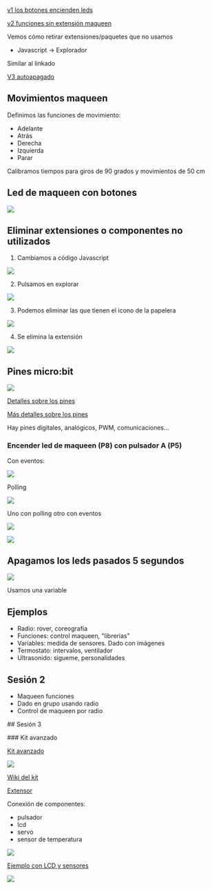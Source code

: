 [v1 los botones encienden 
leds](https://makecode.microbit.org/_XoChXwfF12HJ)


[v2 funciones sin extensión 
maqueen](https://makecode.microbit.org/_PvpeE5gtCRfu)

Vemos cómo retirar extensiones/paquetes que no usamos

* Javascript -> Explorador

Similar al linkado

[V3 autoapagado](https://makecode.microbit.org/_hcuAMWasM12a)


## Movimientos maqueen

Definimos las funciones de movimiento:

* Adelante
* Atrás
* Derecha
* Izquierda 
* Parar

Calibramos tiempos para giros de 90 grados y movimientos de 50 cm

## Led de maqueen con botones

![](./images/luces_bonotes_maqueen.png)

## Eliminar extensiones o componentes no utilizados

1. Cambiamos a código Javascript

![](./images/luces_bonotes_maqueen_quitar_extension1.png)

2. Pulsamos en explorar

![](./images/luces_bonotes_maqueen_quitar_extension2.png)

3. Podemos eliminar las que tienen el icono de la papelera

![](./images/luces_bonotes_maqueen_quitar_extension3.png)

4. Se elimina la extensión

![](./images/luces_bonotes_maqueen_quitar_extension4.png)

## Pines micro:bit

![](./images/pins-v1-v2.png)

[Detalles sobre los pines](https://makecode.microbit.org/device/pins)

[Más detalles sobre los pines](https://tech.microbit.org/hardware/edgeconnector/)

Hay pines digitales, analógicos, PWM, comunicaciones...

### Encender led de maqueen (P8) con pulsador A (P5)
 
Con eventos:
 
![](./images/Pulsador+leds1.png)

Polling

![](./images/Pulsador+leds2.png)

Uno con polling otro con eventos

![](./images/Pulsador+leds3.png)

![](./images/luces_bonotes_maqueen_sin_extension.png)

## Apagamos los leds pasados 5 segundos

![](./images/luces_bonotes_maqueen_quitar_extension_apagamos.png)

Usamos una variable

## Ejemplos

* Radio: rover, coreografía
* Funciones: control maqueen, "librerias"
* Variables: medida de sensores. Dado con imágenes
* Termostato: intervalos, ventilador
* Ultrasonido: sigueme, personalidades


## Sesión 2

* Maqueen funciones
* Dado en grupo usando radio
* Control de maqueen por radio

## Sesión 3

### Kit avanzado

[Kit avanzado](https://tienda.bricogeek.com/microbit/1686-starter-kit-sensores-37-en-1-para-microbit.html)

![](./images/starter-kit-sensores-37-en-1-para-microbit.jpeg)

[Wiki del kit](https://wiki.keyestudio.com/KS0361(KS0365)_keyestudio_37_in_1_Starter_Kit_for_BBC_micro:bit)


[Extensor](https://tienda.bricogeek.com/microbit/1706-keyestudio-shield-para-sensores-v2-para-microbit.html)

Conexión de componentes: 

* pulsador
* lcd
* servo
* sensor de temperatura

![](./images/EjemploSensoresLCD.png)

[Ejemplo con LCD y sensores](https://makecode.microbit.org/_D0wECTdkHMK5)

![](./images/MontajeLCDSensores.jpeg)
